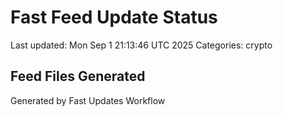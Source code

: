 # Fast Feed Update Status
Last updated: Mon Sep  1 21:13:46 UTC 2025
Categories: crypto

## Feed Files Generated

Generated by Fast Updates Workflow
